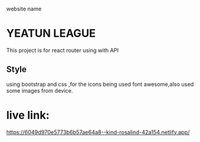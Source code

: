 website name 
# YEATUN LEAGUE

This project is for react router using with API
## Style

using bootstrap and css ,for the icons being used  font awesome,also used some images from device.

# live link: 

https://6049d970e5773b6b57ae64a8--kind-rosalind-42a154.netlify.app/


